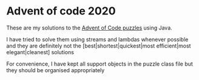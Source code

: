 # Advent of code 2020
These are my solutions to the [Advent of Code puzzles](https://adventofcode.com/2020) using Java. 

I have tried to solve them using streams and lambdas whenever possible and they are definitely not the [best|shortest|quickest|most efficient|most elegant|cleanest] solutions

For convenience, I have kept all support objects in the puzzle class file but they should be organised appropriately

